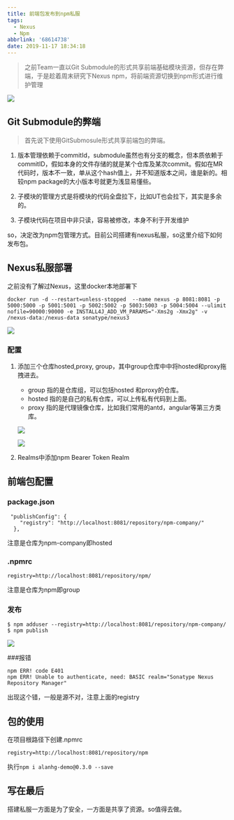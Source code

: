 ```yaml
---
title: 前端包发布到npm私服
tags:
  - Nexus
  - Npm
abbrlink: '68614738'
date: 2019-11-17 18:34:18
---
```

> 之前Team一直以Git Submodule的形式共享前端基础模块资源，但存在弊端，于是趁着周末研究下Nexus npm，将前端资源切换到npm形式进行维护管理

![](http://static.1991421.cn/2019-11-17-102918.png)

## Git Submodule的弊端

> 首先说下使用GitSubmosule形式共享前端包的弊端。

1. 版本管理依赖于commitId，submodule虽然也有分支的概念，但本质依赖于commitID，假如本身的文件存储的就是某个仓库及某次commit。假如在MR代码时，版本不一致，单从这个hash值上，并不知道版本之间，谁是新的。相较npm package的大小版本号就更为浅显易懂些。

2. 子模块的管理方式是将模块的代码全盘拉下，比如UT也会拉下，其实是多余的。
3. 子模块代码在项目中非只读，容易被修改，本身不利于开发维护


so，决定改为npm包管理方式。目前公司搭建有nexus私服，so这里介绍下如何发布包。

## Nexus私服部署
之前没有了解过Nexus，这里docker本地部署下

```
docker run -d --restart=unless-stopped  --name nexus -p 8081:8081 -p 5000:5000 -p 5001:5001 -p 5002:5002 -p 5003:5003 -p 5004:5004 --ulimit nofile=90000:90000 -e INSTALL4J_ADD_VM_PARAMS="-Xms2g -Xmx2g" -v /nexus-data:/nexus-data sonatype/nexus3
```

![](http://static.1991421.cn/2019-11-17-101732.png)

### 配置
1. 添加三个仓库hosted,proxy, group，其中group仓库中中将hosted和proxy拖拽进去。

	- group 指的是仓库组，可以包括hosted 和proxy的仓库。
	- hosted 指的是自己的私有仓库，可以上传私有代码到上面。
	- proxy 指的是代理镜像仓库，比如我们常用的antd，angular等第三方类库。

	![](http://static.1991421.cn/2019-11-17-101653.png)

	![](http://static.1991421.cn/2019-11-17-101807.png)

2. Realms中添加npm Bearer Token Realm

## 前端包配置

### package.json


```
 "publishConfig": {
    "registry": "http://localhost:8081/repository/npm-company/"
  },
```

注意是仓库为npm-company即hosted

### .npmrc

```
registry=http://localhost:8081/repository/npm/

```
注意是仓库为npm即group

### 发布

```
$ npm adduser --registry=http://localhost:8081/repository/npm-company/
$ npm publish

```
![](http://static.1991421.cn/2019-11-17-102742.png)

###报错

```
npm ERR! code E401
npm ERR! Unable to authenticate, need: BASIC realm="Sonatype Nexus Repository Manager"

```

出现这个错，一般是源不对，注意上面的registry

## 包的使用
在项目根路径下创建.npmrc

```
registry=http://localhost:8081/repository/npm
```

执行`npm i alanhg-demo@0.3.0 --save`

## 写在最后

搭建私服一方面是为了安全，一方面是共享了资源。so值得去做。
